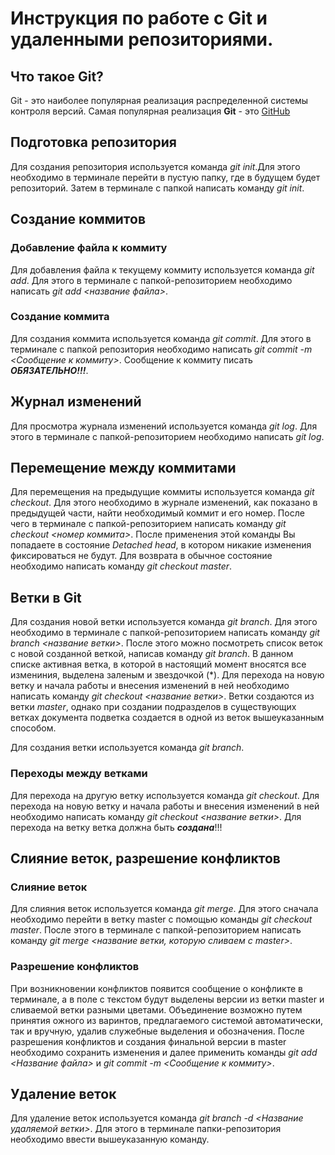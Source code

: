 # Инструкция по работе с Git и удаленными репозиториями.

## Что такое Git?
Git - это наиболее популярная реализация распределенной системы контроля версий. Самая популярная реализация **Git** - это [GitHub](https://github.com/)

##  Подготовка репозитория
Для создания репозитория используется команда *git init*.Для этого необходимо в терминале перейти в пустую папку, где в будущем будет репозиторий. Затем в терминале с папкой написать команду *git init*.

## Создание коммитов

### Добавление файла к коммиту
Для добавления файла к текущему коммиту используется команда *git add*. Для этого в терминале с папкой-репозиторием необходимо написать *git add <название файла>*.

### Создание коммита
Для создания коммита используется команда *git commit*. Для этого в терминале с папкой репозитория необходимо написать *git commit -m <Сообщение к коммиту>*. Сообщение к коммиту писать ***ОБЯЗАТЕЛЬНО!!!***.

## Журнал изменений
Для просмотра журнала изменений используется команда *git log*. Для этого в терминале с папкой-репозиторием необходимо написать *git log*.

## Перемещение между коммитами
Для перемещения на предыдущие коммиты используется команда *git checkout*. Для этого необходимо в журнале изменений, как показано в предыдущей части, найти необходимый коммит и его номер. После чего в терминале с папкой-репозиторием написать команду *git checkout <номер коммита>*. После применения этой команды Вы попадаете в состояние *Detached head*, в котором никакие изменения фиксироваться не будут. Для возврата в обычное состояние необходимо написать команду *git checkout master*.

## Ветки в Git
Для создания новой ветки используется команда *git branch*. Для этого необходимо в терминале с папкой-репозиторием написать команду *git branch <название ветки>*. После этого можно посмотреть список веток с новой созданной веткой, написав команду *git branch*. В данном списке активная ветка, в которой в настоящий момент вносятся все измениния, выделена заленым и звездочкой (*). Для перехода на новую ветку и начала работы и внесения изменений в ней необходимо написать команду *git checkout <название ветки>*. Ветки создаются из ветки *master*, однако при создании подразделов в существующих ветках документа подветка создается в одной из веток вышеуказанным способом.

Для создания ветки используется команда *git branch*.

### Переходы между ветками

Для перехода на другую ветку используется команда *git checkout*. Для перехода на новую ветку и начала работы и внесения изменений в ней необходимо написать команду *git checkout <название ветки>*. Для перехода на ветку ветка должна быть ***создана***!!!

## Слияние веток, разрешение конфликтов

### Слияние веток
Для слияния веток используется команда *git merge*. Для этого сначала необходимо перейти в ветку master с помощью команды *git checkout master*. После этого в терминале с папкой-репозиторием написать команду *git merge <название ветки, которую сливаем с master>*.

### Разрешение конфликтов
При возникновении конфликтов появится сообщение о конфликте в терминале, а в поле с текстом будут выделены версии из ветки master и сливаемой ветки разными цветами. Объединение возможно путем принятия ожного из варинтов, предлагаемого системой автоматически, так и вручную, удалив служебные выделения и обозначения. После разрешения конфликтов и создания финальной версии в master необходимо сохранить изменения и далее применить команды *git add <Название файла>* и *git commit -m <Сообщение к коммиту>*.

## Удаление веток
Для удаление веток используется команда *git branch -d <Название удаляемой ветки>*. Для этого в терминале папки-репозитория необходимо ввести вышеуказанную команду.
